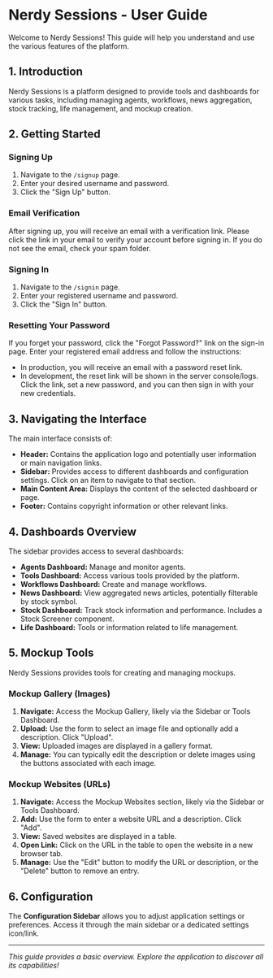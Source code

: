 # Nerdy Sessions - User Guide

Welcome to Nerdy Sessions! This guide will help you understand and use the various features of the platform.

## 1. Introduction

Nerdy Sessions is a platform designed to provide tools and dashboards for various tasks, including managing agents, workflows, news aggregation, stock tracking, life management, and mockup creation.

## 2. Getting Started

### Signing Up
1.  Navigate to the `/signup` page.
2.  Enter your desired username and password.
3.  Click the "Sign Up" button.
### Email Verification
After signing up, you will receive an email with a verification link. Please click the link in your email to verify your account before signing in. If you do not see the email, check your spam folder.

### Signing In
1.  Navigate to the `/signin` page.
2.  Enter your registered username and password.
3.  Click the "Sign In" button.
### Resetting Your Password
If you forget your password, click the "Forgot Password?" link on the sign-in page. Enter your registered email address and follow the instructions:
- In production, you will receive an email with a password reset link.
- In development, the reset link will be shown in the server console/logs.
Click the link, set a new password, and you can then sign in with your new credentials.

## 3. Navigating the Interface

The main interface consists of:
-   **Header:** Contains the application logo and potentially user information or main navigation links.
-   **Sidebar:** Provides access to different dashboards and configuration settings. Click on an item to navigate to that section.
-   **Main Content Area:** Displays the content of the selected dashboard or page.
-   **Footer:** Contains copyright information or other relevant links.

## 4. Dashboards Overview

The sidebar provides access to several dashboards:

-   **Agents Dashboard:** Manage and monitor agents.
-   **Tools Dashboard:** Access various tools provided by the platform.
-   **Workflows Dashboard:** Create and manage workflows.
-   **News Dashboard:** View aggregated news articles, potentially filterable by stock symbol.
-   **Stock Dashboard:** Track stock information and performance. Includes a Stock Screener component.
-   **Life Dashboard:** Tools or information related to life management.

## 5. Mockup Tools

Nerdy Sessions provides tools for creating and managing mockups.

### Mockup Gallery (Images)
1.  **Navigate:** Access the Mockup Gallery, likely via the Sidebar or Tools Dashboard.
2.  **Upload:** Use the form to select an image file and optionally add a description. Click "Upload".
3.  **View:** Uploaded images are displayed in a gallery format.
4.  **Manage:** You can typically edit the description or delete images using the buttons associated with each image.

### Mockup Websites (URLs)
1.  **Navigate:** Access the Mockup Websites section, likely via the Sidebar or Tools Dashboard.
2.  **Add:** Use the form to enter a website URL and a description. Click "Add".
3.  **View:** Saved websites are displayed in a table.
4.  **Open Link:** Click on the URL in the table to open the website in a new browser tab.
5.  **Manage:** Use the "Edit" button to modify the URL or description, or the "Delete" button to remove an entry.

## 6. Configuration

The **Configuration Sidebar** allows you to adjust application settings or preferences. Access it through the main sidebar or a dedicated settings icon/link.

---

*This guide provides a basic overview. Explore the application to discover all its capabilities!*